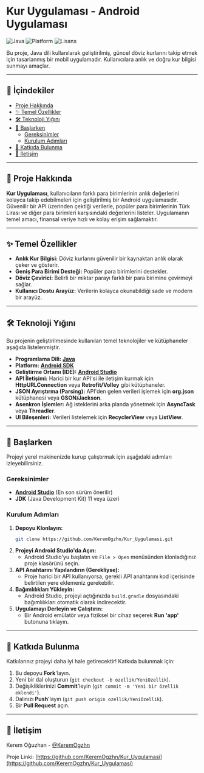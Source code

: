 # Kur Uygulaması - Android Uygulaması

![Java](https://img.shields.io/badge/dil-Java-orange.svg)
![Platform](https://img.shields.io/badge/platform-Android-green.svg)
![Lisans](https://img.shields.io/badge/lisans-MIT-blue.svg)

Bu proje, Java dili kullanılarak geliştirilmiş, güncel döviz kurlarını takip etmek için tasarlanmış bir mobil uygulamadır. Kullanıcılara anlık ve doğru kur bilgisi sunmayı amaçlar.

---

## 📖 İçindekiler

- [Proje Hakkında](#-proje-hakkında)
- [✨ Temel Özellikler](#-temel-özellikler)
- [🛠️ Teknoloji Yığını](#-teknoloji-yığını)
- [🚀 Başlarken](#-başlarken)
  - [Gereksinimler](#gereksinimler)
  - [Kurulum Adımları](#kurulum-adımları)
- [🤝 Katkıda Bulunma](#-katkıda-bunma)
- [👤 İletişim](#-iletişim)

---

## 📝 Proje Hakkında

**Kur Uygulaması**, kullanıcıların farklı para birimlerinin anlık değerlerini kolayca takip edebilmeleri için geliştirilmiş bir Android uygulamasıdır. Güvenilir bir API üzerinden çektiği verilerle, popüler para birimlerinin Türk Lirası ve diğer para birimleri karşısındaki değerlerini listeler. Uygulamanın temel amacı, finansal veriye hızlı ve kolay erişim sağlamaktır.

---

## ✨ Temel Özellikler

- **Anlık Kur Bilgisi:** Döviz kurlarını güvenilir bir kaynaktan anlık olarak çeker ve gösterir.
- **Geniş Para Birimi Desteği:** Popüler para birimlerini destekler.
- **Döviz Çevirici:** Belirli bir miktar parayı farklı bir para birimine çevirmeyi sağlar.
- **Kullanıcı Dostu Arayüz:** Verilerin kolayca okunabildiği sade ve modern bir arayüz.

---

## 🛠️ Teknoloji Yığını

Bu projenin geliştirilmesinde kullanılan temel teknolojiler ve kütüphaneler aşağıda listelenmiştir.

- **Programlama Dili:** [**Java**](https://www.java.com/)
- **Platform:** [**Android SDK**](https://developer.android.com/)
- **Geliştirme Ortamı (IDE):** [**Android Studio**](https://developer.android.com/studio)
- **API İletişimi:** Harici bir kur API'si ile iletişim kurmak için **HttpURLConnection** veya **Retrofit/Volley** gibi kütüphaneler.
- **JSON Ayrıştırma (Parsing):** API'den gelen verileri işlemek için **org.json** kütüphanesi veya **GSON/Jackson**.
- **Asenkron İşlemler:** Ağ isteklerini arka planda yönetmek için **AsyncTask** veya **Threadler**.
- **UI Bileşenleri:** Verileri listelemek için **RecyclerView** veya **ListView**.

---

## 🚀 Başlarken

Projeyi yerel makinenizde kurup çalıştırmak için aşağıdaki adımları izleyebilirsiniz.

### Gereksinimler

- [**Android Studio**](https://developer.android.com/studio) (En son sürüm önerilir)
- **JDK** (Java Development Kit) 11 veya üzeri

### Kurulum Adımları

1.  **Depoyu Klonlayın:**
    ```bash
    git clone https://github.com/KeremOgzhn/Kur_Uygulamasi.git
    ```
2.  **Projeyi Android Studio'da Açın:**
    - Android Studio'yu başlatın ve `File > Open` menüsünden klonladığınız proje klasörünü seçin.
3.  **API Anahtarını Yapılandırın (Gerekliyse):**
    - Proje harici bir API kullanıyorsa, gerekli API anahtarını kod içerisinde belirtilen yere eklemeniz gerekebilir.
4.  **Bağımlılıkları Yükleyin:**
    - Android Studio, projeyi açtığınızda `build.gradle` dosyasındaki bağımlılıkları otomatik olarak indirecektir.
5.  **Uygulamayı Derleyin ve Çalıştırın:**
    - Bir Android emülatör veya fiziksel bir cihaz seçerek **Run 'app'** butonuna tıklayın.

---

## 🤝 Katkıda Bulunma

Katkılarınız projeyi daha iyi hale getirecektir! Katkıda bulunmak için:

1.  Bu depoyu **Fork**'layın.
2.  Yeni bir dal oluşturun (`git checkout -b ozellik/YeniOzellik`).
3.  Değişikliklerinizi **Commit**'leyin (`git commit -m 'Yeni bir özellik eklendi'`).
4.  Dalınızı **Push**'layın (`git push origin ozellik/YeniOzellik`).
5.  Bir **Pull Request** açın.

---

## 👤 İletişim

Kerem Oğuzhan - [@KeremOgzhn](https://github.com/KeremOgzhn)

Proje Linki: [https://github.com/KeremOgzhn/Kur_Uygulamasi](https://github.com/KeremOgzhn/Kur_Uygulamasi)
